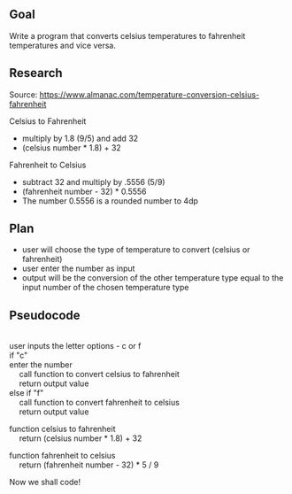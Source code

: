 Goal
---
Write a program that converts celsius temperatures to fahrenheit temperatures and vice versa.

Research
---
Source: https://www.almanac.com/temperature-conversion-celsius-fahrenheit

Celsius to Fahrenheit
- multiply by 1.8 (9/5) and add 32
- (celsius number * 1.8) + 32

Fahrenheit to Celsius
- subtract 32 and multiply by .5556 (5/9)
- (fahrenheit number - 32) * 0.5556
- The number 0.5556 is a rounded number to 4dp

Plan
---
- user will choose the type of temperature to convert (celsius or fahrenheit)
- user enter the number as input
- output will be the conversion of the other temperature type equal to the input number of the chosen temperature type

Pseudocode
---
<br>user inputs the letter options - c or f
<br>if "c"
<br>enter the number
<br>&emsp;    call function to convert celsius to fahrenheit
<br>&emsp;    return output value
<br>else if "f"
<br>&emsp;    call function to convert fahrenheit to celsius
<br>&emsp;    return output value

function celsius to fahrenheit
<br>&emsp;    return (celsius number * 1.8) + 32

function fahrenheit to celsius
<br>&emsp;    return (fahrenheit number - 32) * 5 / 9

Now we shall code!
